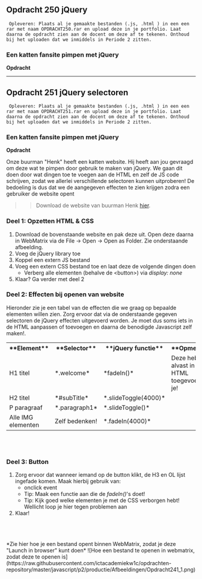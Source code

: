 ## Opdracht 250 jQuery

`` Opleveren: Plaats al je gemaakte bestanden (.js, .html ) in een een rar met naam OPDRACHT250.rar en upload deze in je portfolio. Laat daarna de opdracht zien aan de docent om deze af te tekenen. Onthoud bij het uploaden dat we inmiddels in Periode 2 zitten.``

### Een katten fansite pimpen met jQuery

**Opdracht**


---

## Opdracht 251 jQuery selectoren

`` Opleveren: Plaats al je gemaakte bestanden (.js, .html ) in een een rar met naam OPDRACHT251.rar en upload deze in je portfolio. Laat daarna de opdracht zien aan de docent om deze af te tekenen. Onthoud bij het uploaden dat we inmiddels in Periode 2 zitten.``

### Een katten fansite pimpen met jQuery

**Opdracht**

Onze buurman "Henk" heeft een katten website. Hij heeft aan jou gevraagd om deze wat te pimpen door gebruik te maken van jQuery. 
We gaan dit doen door wat dingen toe te voegen aan de HTML en zelf de JS code schrijven, zodat we allerlei verschillende selectoren kunnen uitproberen! De bedoeling is dus dat we de aangegeven effecten te zien krijgen zodra een gebruiker de website opent

>> Download de website van buurman Henk <a href="https://elo.kw1c.nl/CMS/Studie/811%20ICT-Academie/811%20VakkenInhoud/%5BB.16%20JAV%5D%20Javascript/25187%20%C2%A0%20Applicatie-%20en%20mediaontwikkelaar/Periode%2002/Productie/03.%20Scripts/Opdracht241.zip" target="_blank">hier</a>.

### Deel 1: Opzetten HTML & CSS
1. Download de bovenstaande website en pak deze uit. Open deze daarna in WebMatrix via de File -> Open -> Open as Folder. Zie onderstaande afbeelding.
2. Voeg de jQuery library toe
3. Koppel een extern JS bestand
4. Voeg een extern CSS bestand toe en laat deze de volgende dingen doen
	- Verberg alle elementen (behalve de &lt;button&gt;) via *display: none*
5. Klaar? Ga verder met deel 2


### Deel 2: Effecten bij openen van website
Hieronder zie je een tabel van de effecten die we graag op bepaalde elementen willen zien. 
Zorg ervoor dat via de onderstaande gegeven selectoren de jQuery effecten uitgevoerd worden. Je moet dus soms iets in de HTML aanpassen of toevoegen en daarna de benodigde Javascript zelf maken!.

<table><tr>
<th>**Element**</th>
<th>**Selector**</th>
<th>**jQuery functie**</th>
<th>**Opmerking**</th>
</tr>
<tr>
<td>H1 titel</td>
<td>*.welcome*</td>
<td>*fadeIn()*</td>
<td>Deze hebben we alvast in de HTML toegevoegd voor je!</td>
</tr>

<tr>
<td>H2 titel</td>
<td>*#subTitle*</td>
<td>*.slideToggle(4000)*</td>
<td></td>
</tr>

<tr>
<td>P paragraaf</td>
<td>*.paragraph1*</td>
<td>*.slideToggle()*</td>
<td></td>
</tr>

<tr>
<td>Alle IMG elementen</td>
<td>Zelf bedenken!</td>
<td>*.fadeIn(4000)*</td>
</tr>

</table>
<br><br>

### Deel 3: Button
1. Zorg ervoor dat wanneer iemand op de button klikt, de H3 en OL lijst ingefade komen. Maak hierbij gebruik van:
	- onclick event
	- Tip: Maak een functie aan die de *fadeIn()*'s doet!
	- Tip: Kijk goed welke elementen je met de CSS verborgen hebt! Wellicht loop je hier tegen problemen aan
2. Klaar!

<br>
<br>
<br>
*Zie hier hoe je een bestand opent binnen WebMatrix, zodat je deze "Launch in browser" kunt doen*
![Hoe een bestand te openen in webmatrix, zodat deze te openen is](https://raw.githubusercontent.com/ictacademiekw1c/opdrachten-repository/master/javascript/p2/productie/Afbeeldingen/Opdracht241_1.png)
